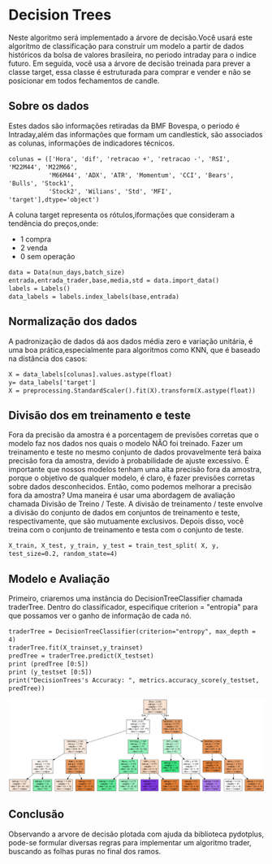 # Decision Trees

Neste algoritmo será implementado a árvore de decisão.Você usará este algoritmo de classificação para construir um modelo
a partir de dados históricos da bolsa de valores brasileira, no periodo intraday para o indice futuro. Em seguida, você usa 
a árvore de decisão treinada para prever a classe target, essa classe é estruturada para comprar e vender e não se posicionar 
em todos fechamentos de candle.

## Sobre os dados
Estes dados são informações retiradas da BMF Bovespa, o periodo é Intraday,além das informações que formam um candlestick, são associados as colunas, informações de indicadores técnicos.
```
colunas = (['Hora', 'dif', 'retracao +', 'retracao -', 'RSI', 'M22M44', 'M22M66',
           'M66M44', 'ADX', 'ATR', 'Momentum', 'CCI', 'Bears', 'Bulls', 'Stock1',
           'Stock2', 'Wilians', 'Std', 'MFI', 'target'],dtype='object')
```
A coluna target representa os rótulos,iformações que consideram a tendência do preços,onde:
  - 1 compra
  - 2 venda
  - 0 sem operação
```
data = Data(nun_days,batch_size)
entrada,entrada_trader,base,media,std = data.import_data()
labels = Labels()
data_labels = labels.index_labels(base,entrada)
```
## Normalização dos dados
A padronização de dados dá aos dados média zero e variação unitária, é uma boa prática,especialmente para algoritmos como KNN, que é baseado na distância dos casos:
```
X = data_labels[colunas].values.astype(float)
y= data_labels['target']
X = preprocessing.StandardScaler().fit(X).transform(X.astype(float))
```
## Divisão dos em treinamento e teste
Fora da precisão da amostra é a porcentagem de previsões corretas que o modelo faz nos dados nos quais o modelo NÃO foi treinado. Fazer um treinamento e teste no mesmo conjunto de dados provavelmente terá baixa precisão fora da amostra, devido à probabilidade de ajuste excessivo.
É importante que nossos modelos tenham uma alta precisão fora da amostra, porque o objetivo de qualquer modelo, é claro, é fazer previsões corretas sobre dados desconhecidos. Então, como podemos melhorar a precisão fora da amostra? Uma maneira é usar uma abordagem de avaliação chamada Divisão de Treino / Teste. A divisão de treinamento / teste envolve a divisão do conjunto de dados em conjuntos de treinamento e teste, respectivamente, que são mutuamente exclusivos. Depois disso, você treina com o conjunto de treinamento e testa com o conjunto de teste.
```
X_train, X_test, y_train, y_test = train_test_split( X, y, test_size=0.2, random_state=4)
```
## Modelo e Avaliação

Primeiro, criaremos uma instância do DecisionTreeClassifier chamada traderTree. Dentro do classificador, especifique criterion = "entropia" para que possamos ver o ganho de informação de cada nó.
```
traderTree = DecisionTreeClassifier(criterion="entropy", max_depth = 4)
traderTree.fit(X_trainset,y_trainset)
predTree = traderTree.predict(X_testset)
print (predTree [0:5])
print (y_testset [0:5])
print("DecisionTrees's Accuracy: ", metrics.accuracy_score(y_testset, predTree))
```
![alt text](https://github.com/MilianoJunior/IBM-AI-Engineering/blob/master/Decision%20Tree/trader.png?raw=true)
## Conclusão

Observando a arvore de decisão plotada com ajuda da biblioteca pydotplus, pode-se formular diversas regras para implementar um algoritmo trader, buscando as folhas puras no final dos ramos.

